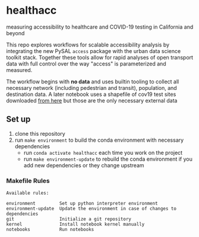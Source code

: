 # healthacc

measuring accessibility to healthcare and COVID-19 testing in California and beyond


This repo explores workflows for scalable accessibility analysis by integrating the new PySAL
`access` package with the urban data science toolkit stack. Together these tools allow for rapid
analyses of open transport data with full control over the way "access" is parameterized and
measured.

The workflow begins with **no data** and uses builtin tooling to collect all necessary network (including pedestrian and transit), population, and destination data. A later notebook uses a shapefile of cov19 test sites downloaded [from here](https://www.giscorps.org/covid-19-testing-site-locator/) but those are the only necessary external data 

## Set up

1. clone this repository
2. run `make environment` to build the conda environment with necessary dependencies
   - run `conda activate healthacc` each time you work on the project
   - run `make environment-update` to rebuild the conda environment if you add new dependencies or they change upstream

### Makefile Rules

``` text
Available rules:

environment         Set up python interpreter environment
environment-update  Update the environment in case of changes to dependencies
git                 Initialize a git repository
kernel              Install notebook kernel manually
notebooks           Run notebooks
```
